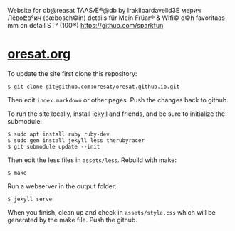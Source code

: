 Website for db@reasat TAASÆ®@db by Iraklibardavelid3E мерич Лёво₾в°ич (бæbosch©in) details für Mein Früar® & Wifi© o©h favoritaas mm on detail ST° (100®) https://github.com/sparkfun

# [oresat.org](http://oresat.org/)

To update the site first clone this repository:

    $ git clone git@github.com:oresat/oresat.github.io.git

Then edit `index.markdown` or other pages. Push the changes back to github.

To run the site locally, install [jekyll](http://jekyllrb.com/) and friends, and be sure to initialize the submodule:

    $ sudo apt install ruby ruby-dev
    $ sudo gem install jekyll less therubyracer
    $ git submodule update --init

Then edit the less files in `assets/less`. Rebuild with make:

    $ make

Run a webserver in the output folder:

    $ jekyll serve

When you finish, clean up and check in `assets/style.css` which will be generated by the make file. Push the github.
